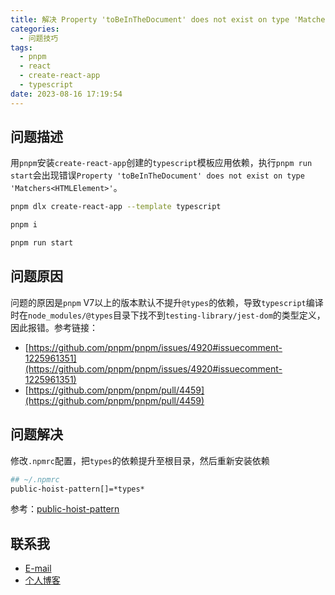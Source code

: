 ```yaml
---
title: 解决 Property 'toBeInTheDocument' does not exist on type 'Matchers<HTMLElement>'
categories:
  - 问题技巧
tags:
  - pnpm
  - react
  - create-react-app
  - typescript
date: 2023-08-16 17:19:54
---
```


## 问题描述

用`pnpm`安装`create-react-app`创建的`typescript`模板应用依赖，执行`pnpm run start`会出现错误`Property 'toBeInTheDocument' does not exist on type 'Matchers<HTMLElement>'`。  

``` bash
pnpm dlx create-react-app --template typescript

pnpm i

pnpm run start
```

## 问题原因

问题的原因是`pnpm` V7以上的版本默认不提升`@types`的依赖，导致`typescript`编译时在`node_modules/@types`目录下找不到`testing-library/jest-dom`的类型定义，因此报错。参考链接：  

- [https://github.com/pnpm/pnpm/issues/4920#issuecomment-1225961351](https://github.com/pnpm/pnpm/issues/4920#issuecomment-1225961351)
- [https://github.com/pnpm/pnpm/pull/4459](https://github.com/pnpm/pnpm/pull/4459)

## 问题解决

修改`.npmrc`配置，把`types`的依赖提升至根目录，然后重新安装依赖

``` bash
## ~/.npmrc
public-hoist-pattern[]=*types*
```

参考：[public-hoist-pattern](https://pnpm.io/zh/npmrc#public-hoist-pattern)

## 联系我

- [E-mail](mailto:chenqy9@foxmail.com)
- [个人博客](https://chenqy9.github.io)


